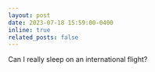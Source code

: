 ```yaml
---
layout: post
date: 2023-07-18 15:59:00-0400
inline: true
related_posts: false
---
```


Can I really sleep on an international flight?
